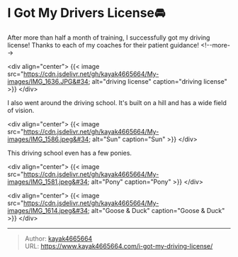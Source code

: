 # I Got My Drivers License🚘

After more than half a month of training, I successfully got my driving license! Thanks to each of my coaches for their patient guidance!
&lt;!--more--&gt;

&lt;div align=&#34;center&#34;&gt;
{{&lt; image src=&#34;https://cdn.jsdelivr.net/gh/kayak4665664/My-images/IMG_1636.JPG&#34; alt=&#34;driving license&#34; caption=&#34;driving license&#34; &gt;}}
&lt;/div&gt;

I also went around the driving school. It&#39;s built on a hill and has a wide field of vision.

&lt;div align=&#34;center&#34;&gt;
{{&lt; image src=&#34;https://cdn.jsdelivr.net/gh/kayak4665664/My-images/IMG_1586.jpeg&#34; alt=&#34;Sun&#34; caption=&#34;Sun&#34; &gt;}}
&lt;/div&gt;

This driving school even has a few ponies.

&lt;div align=&#34;center&#34;&gt;
{{&lt; image src=&#34;https://cdn.jsdelivr.net/gh/kayak4665664/My-images/IMG_1581.jpeg&#34; alt=&#34;Pony&#34; caption=&#34;Pony&#34; &gt;}}
&lt;/div&gt;

&lt;div align=&#34;center&#34;&gt;
{{&lt; image src=&#34;https://cdn.jsdelivr.net/gh/kayak4665664/My-images/IMG_1614.jpeg&#34; alt=&#34;Goose &amp; Duck&#34; caption=&#34;Goose &amp; Duck&#34; &gt;}}
&lt;/div&gt;

---

> Author: [kayak4665664](https://github.com/kayak4665664)  
> URL: https://www.kayak4665664.com/i-got-my-driving-license/  

